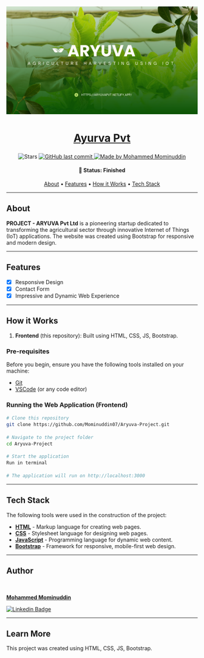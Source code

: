 <h1 align="center">
    <img alt="project" title="Aryuva Pvt Ltd" src="./assets/banner.png" />
</h1>

<h1 align="center">
  <a href="https://investsmartz.netlify.app/">Ayurva Pvt</a>
</h1>

<h3 align="center"></h3>

<p align="center">
  <img alt="Stars" src="https://img.shields.io/github/stars/Mominuddin07/Aryuva-Project?style=social">

  <a href="https://github.com/Mominuddin07/Aryuva-Project">
    <img alt="GitHub last commit" src="https://img.shields.io/github/last-commit/Mominuddin07/Aryuva-Project">
  </a>

  <a href="https://github.com/Mominuddin07/">
    <img alt="Made by Mohammed Mominuddin" src="https://img.shields.io/badge/made%20by-Mohammed%20Mominuddin-ff69b4">
  </a>
</p>

<h4 align="center"> 
	 🚀 Status: Finished
</h4>

<p align="center">
 <a href="#about">About</a> •
 <a href="#features">Features</a> •
 <a href="#how-it-works">How it Works</a> •
 <a href="#technologies-used">Tech Stack</a> 
</p>

---

## About

**PROJECT - ARYUVA Pvt Ltd** is a pioneering startup dedicated to transforming the agricultural sector through innovative Internet of Things (IoT) applications. The website was created using Bootstrap for responsive and modern design.

---

## Features

- [x] Responsive Design  
- [x] Contact Form  
- [x] Impressive and Dynamic Web Experience  

---

##  How it Works

1. **Frontend** (this repository): Built using HTML, CSS, JS, Bootstrap.

### Pre-requisites

Before you begin, ensure you have the following tools installed on your machine:  
- [Git](https://git-scm.com)  
- [VSCode](https://code.visualstudio.com/) (or any code editor)  

### Running the Web Application (Frontend)

```bash
# Clone this repository
git clone https://github.com/Mominuddin07/Aryuva-Project.git

# Navigate to the project folder
cd Aryuva-Project

# Start the application
Run in terminal

# The application will run on http://localhost:3000


```

---


##  Tech Stack

The following tools were used in the construction of the project:
- **[HTML](https://developer.mozilla.org/en-US/docs/Web/HTML)** - Markup language for creating web pages.  
- **[CSS](https://developer.mozilla.org/en-US/docs/Web/CSS)** - Stylesheet language for designing web pages.  
- **[JavaScript](https://developer.mozilla.org/en-US/docs/Web/JavaScript)** - Programming language for dynamic web content.  
- **[Bootstrap](https://getbootstrap.com/)** - Framework for responsive, mobile-first web design.  




---

## Author

<a href="https://www.linkedin.com/in/mohammed-mominuddin-350180259/">

 <br />
 <p><b>Mohammed Mominuddin</b></p></a>
 
[![Linkedin Badge](https://img.shields.io/badge/-Mohammed%20Mominuddin-blue?style=flat-square&logo=Linkedin&logoColor=white&link=https://www.linkedin.com/in/mohammed-mominuddin-350180259/)](https://www.linkedin.com/in/mohammed-mominuddin-350180259/)


---



## Learn More

This project was created using HTML, CSS, JS, Bootstrap.
